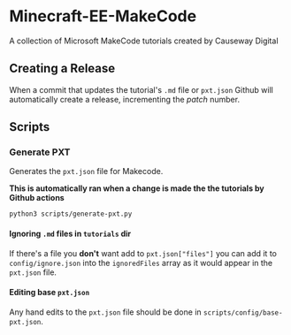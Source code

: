 # Minecraft-EE-MakeCode
A collection of Microsoft MakeCode tutorials created by Causeway Digital

## Creating a Release
When a commit that updates the tutorial's `.md` file or `pxt.json` Github will automatically create a release, incrementing the *patch* number.

## Scripts

### Generate PXT
Generates the `pxt.json` file for Makecode.

**This is automatically ran when a change is made the the tutorials by Github actions**

```shell
python3 scripts/generate-pxt.py
```

#### Ignoring `.md` files in `tutorials` dir

If there's a file you **don't** want add to `pxt.json["files"]` you can add it to `config/ignore.json` into the `ignoredFiles` array as it would appear in the `pxt.json` file.

#### Editing base `pxt.json`
Any hand edits to the `pxt.json` file should be done in `scripts/config/base-pxt.json`.